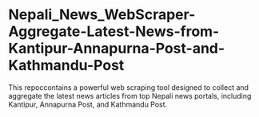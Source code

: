 # Nepali_News_WebScraper-Aggregate-Latest-News-from-Kantipur-Annapurna-Post-and-Kathmandu-Post
This repoccontains a powerful web scraping tool designed to collect and aggregate the latest news articles from top Nepali news portals, including Kantipur, Annapurna Post, and Kathmandu Post.
